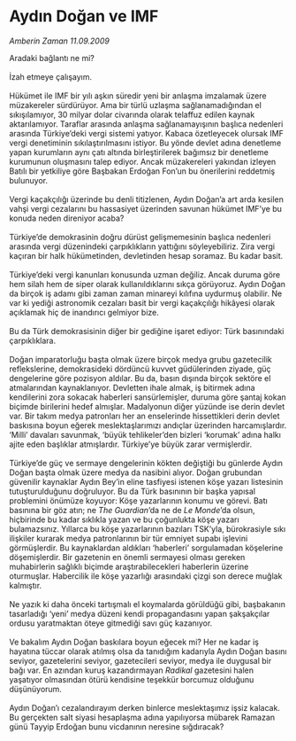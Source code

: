 # Aydın Doğan ve IMF

*Amberin Zaman 11.09.2009*

<div class="taraf_structure_2col_1zq">
<div class="margen_n">



 <p>Aradaki bağlantı ne mi? <br/><br/>İzah etmeye çalışayım. <br/><br/>Hükümet ile IMF bir yılı aşkın süredir yeni bir anlaşma imzalamak üzere müzakereler sürdürüyor. Ama bir türlü uzlaşma sağlanamadığından el sıkışılamıyor, 30 milyar dolar civarında olarak telaffuz edilen kaynak aktarılamıyor. Taraflar arasında anlaşma sağlanamayışının başlıca nedenleri arasında Türkiye’deki vergi sistemi yatıyor. Kabaca özetleyecek olursak IMF vergi denetiminin sıkılaştırılmasını istiyor. Bu yönde devlet adına denetleme yapan kurumların aynı çatı altında birleştirilerek bağımsız bir denetleme kurumunun oluşmasını talep ediyor. Ancak müzakereleri yakından izleyen Batılı bir yetkiliye göre Başbakan Erdoğan Fon’un bu önerilerini reddetmiş bulunuyor. <br/><br/>Vergi kaçakçılığı üzerinde bu denli titizlenen, Aydın Doğan’a art arda kesilen vahşi vergi cezalarını bu hassasiyet üzerinden savunan hükümet IMF’ye bu konuda neden direniyor acaba? <br/><br/>Türkiye’de demokrasinin doğru dürüst gelişmemesinin başlıca nedenleri arasında vergi düzenindeki çarpıklıkların yattığını söyleyebiliriz. Zira vergi kaçıran bir halk hükümetinden, devletinden hesap soramaz. Bu kadar basit. <br/><br/>Türkiye’deki vergi kanunları konusunda uzman değiliz. Ancak duruma göre hem silah hem de siper olarak kullanıldıklarını sıkça görüyoruz. Aydın Doğan da birçok iş adamı gibi zaman zaman minareyi kılıfına uydurmuş olabilir. Ne var ki yediği astronomik cezaları basit bir vergi kaçakçılığı hikâyesi olarak açıklamak hiç de inandırıcı gelmiyor bize. <br/><br/>Bu da Türk demokrasisinin diğer bir gediğine işaret ediyor: Türk basınındaki çarpıklıklara. <br/><br/>Doğan imparatorluğu başta olmak üzere birçok medya grubu gazetecilik reflekslerine, demokrasideki dördüncü kuvvet güdülerinden ziyade, güç dengelerine göre pozisyon aldılar. Bu da, basın dışında birçok sektöre el atmalarından kaynaklanıyor. Devletten ihale almak, iş bitirmek adına kendilerini zora sokacak haberleri sansürlemişler, duruma göre şantaj kokan biçimde birilerini hedef almışlar. Madalyonun diğer yüzünde ise derin devlet var. Bir takım medya patronları her an enselerinde hissettikleri derin devlet baskısına boyun eğerek meslektaşlarımızı andıçlar üzerinden harcamışlardır. ‘Milli’ davaları savunmak, ‘büyük tehlikeler’den bizleri ‘korumak’ adına halkı ajite eden başlıklar atmışlardır. Türkiye’ye büyük zarar vermişlerdir. <br/><br/>Türkiye’de güç ve sermaye dengelerinin kökten değiştiği bu günlerde Aydın Doğan başta olmak üzere medya da nasibini alıyor. Doğan grubundan güvenilir kaynaklar Aydın Bey’in eline tasfiyesi istenen köşe yazarı listesinin tutuşturulduğunu doğruluyor. Bu da Türk basınının bir başka yapısal problemini önümüze koyuyor: Köşe yazarlarının konumu ve görevi. Batı basınına bir göz atın; ne <i>The Guardian</i>’da ne de <i>Le Monde</i>’da olsun, hiçbirinde bu kadar sıklıkla yazan ve bu çoğunlukta köşe yazarı bulamazsınız. Yıllarca bu köşe yazarlarının bazıları TSK’yla, bürokrasiyle sıkı ilişkiler kurarak medya patronlarının bir tür emniyet supabı işlevini görmüşlerdir. Bu kaynaklardan aldıkları ‘haberleri’ sorgulamadan köşelerine döşemişlerdir. Bir gazetenin en önemli sermayesi olması gereken muhabirlerin sağlıklı biçimde araştırabilecekleri haberlerin üzerine oturmuşlar. Habercilik ile köşe yazarlığı arasındaki çizgi son derece muğlak kalmıştır. <br/><br/>Ne yazık ki daha önceki tartışmalı el koymalarda görüldüğü gibi, başbakanın tasarladığı ‘yeni’ medya düzeni kendi propagandasını yapan şakşakçılar ordusu yaratmaktan öteye gitmediği savı güç kazanıyor. <br/><br/>Ve bakalım Aydın Doğan baskılara boyun eğecek mi? Her ne kadar iş hayatına tüccar olarak atılmış olsa da tanıdığım kadarıyla Aydın Doğan basını seviyor, gazetelerini seviyor, gazetecileri seviyor, medya ile duygusal bir bağı var. En azından kuruş kazandırmayan <i>Radikal</i> gazetesini halen yaşatıyor olmasından ötürü kendisine teşekkür borcumuz olduğunu düşünüyorum. <br/><br/>Aydın Doğan’ı cezalandırayım derken binlerce meslektaşımız işsiz kalacak. Bu gerçekten salt siyasi hesaplaşma adına yapılıyorsa mübarek Ramazan günü Tayyip Erdoğan bunu vicdanının neresine sığdıracak?</p>
<br/>
<br/>
<br/>



<br/>


<div id="taraf_not">
</div>

</div>


</div>
